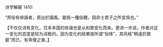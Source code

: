 诗学解蔽 1410:

“邦俗有俳諧者，原出於國風，變爲一種俗體，固非士君子之所宜爲也。”

【不仅仅诗有变化，日本本国的俳谐也是从和歌变化而来。更进一步说，作者对这一变化的态度是较为消极的。因为变化的结果是所谓“俗体”，其风格“稍遠於猥褻”而已，有卑俚之害。】